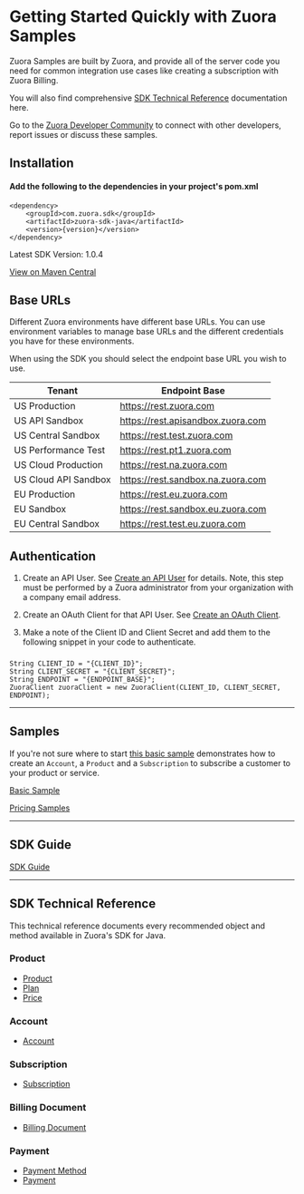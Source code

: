 
# Getting Started Quickly with Zuora Samples
Zuora Samples are built by Zuora, and provide all of the server code you need for common integration use cases like creating a subscription with Zuora Billing.

You will also find comprehensive [SDK Technical Reference](/README.md#sdk-technical-reference) documentation here.

Go to the [Zuora Developer Community](https://community.zuora.com/communities/community-home?CommunityKey=e2a932b4-50c4-4019-a3e8-362e38714df3) to connect with other developers, report issues or discuss these samples.

## Installation
#### Add the following to the dependencies in your project's pom.xml

```
<dependency>
    <groupId>com.zuora.sdk</groupId>
    <artifactId>zuora-sdk-java</artifactId>
    <version>{version}</version>
</dependency>
```

Latest SDK Version: 1.0.4

[View on Maven Central](https://search.maven.org/artifact/com.zuora.sdk/zuora-sdk-java)

## Base URLs
Different Zuora environments have different base URLs. You can use environment variables to manage base URLs and the different credentials you have for these environments.

When using the SDK you should select the endpoint base URL you wish to use.

| Tenant | Endpoint Base |
| --- | --- |
| US Production | https://rest.zuora.com |
| US API Sandbox | https://rest.apisandbox.zuora.com |
| US Central Sandbox | https://rest.test.zuora.com |
| US Performance Test | https://rest.pt1.zuora.com |
| US Cloud Production | https://rest.na.zuora.com |
| US Cloud API Sandbox | https://rest.sandbox.na.zuora.com |
| EU Production | https://rest.eu.zuora.com |
| EU Sandbox | https://rest.sandbox.eu.zuora.com |
| EU Central Sandbox | https://rest.test.eu.zuora.com |

## Authentication
1. Create an API User. See [Create an API User](https://knowledgecenter.zuora.com/Billing/Tenant_Management/A_Administrator_Settings/Manage_Users/Create_an_API_User) for details. Note, this step must be performed by a Zuora administrator from your organization with a company email address.

2. Create an OAuth Client for that API User. See [Create an OAuth Client](https://knowledgecenter.zuora.com/Billing/Tenant_Management/A_Administrator_Settings/Manage_Users#Create_an_OAuth_Client_for_a_User).

3. Make a note of the Client ID and Client Secret and add them to the following snippet in your code to authenticate. 

###
```
String CLIENT_ID = "{CLIENT_ID}";
String CLIENT_SECRET = "{CLIENT_SECRET}";
String ENDPOINT = "{ENDPOINT_BASE}";
ZuoraClient zuoraClient = new ZuoraClient(CLIENT_ID, CLIENT_SECRET, ENDPOINT);
```
<hr />

## Samples
If you're not sure where to start [this basic sample](src/main/java/com/zuora/sdk/core/example/CreateAccountWithSubscription.java) demonstrates how to create an `Account`, a `Product` and a `Subscription` to subscribe a customer to your product or service.

[Basic Sample](src/main/java/com/zuora/sdk/core/example/CreateAccountWithSubscription.java)

[Pricing Samples](src/main/java/com/zuora/sdk/core/example/PlanItemExamples.java)
<hr />

## SDK Guide
[SDK Guide](https://www.zuora.com/developer/sdks/)


<hr />

## SDK Technical Reference

This technical reference documents every recommended object and method available in Zuora's SDK for Java.

### Product
* [Product](doc/product-api.md)
* [Plan](doc/plan-api.md)
* [Price](doc/price-api.md)

### Account
* [Account](doc/account-api.md)

### Subscription
* [Subscription](doc/subscription-api.md)

### Billing Document
* [Billing Document](doc/billing-document-api.md)

### Payment
* [Payment Method](doc/payment-method-api.md)
* [Payment](doc/payment-api.md)
